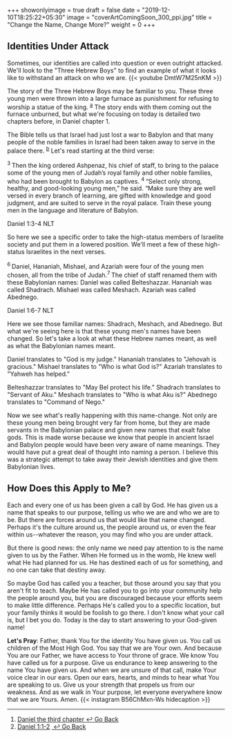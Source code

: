 +++
showonlyimage = true
draft = false
date = "2019-12-10T18:25:22+05:30"
image = "coverArtComingSoon_300_ppi.jpg"
title = "Change the Name, Change More?"
weight = 0
+++

## Identities Under Attack
Sometimes, our identities are called into question or even outright attacked. We'll look to the "Three Hebrew Boys" to find an example of what it looks like to withstand an attack on who we are.
{{< youtube DmtW7M25nKM >}}

The story of the Three Hebrew Boys may be familiar to you. These three young men were thrown into a large furnace as punishment for refusing to worship a statue of the king. <sup><a class="footnote-reference" id='footnote-a-reference' href='#footnote-a'>a</a></sup> The story ends with them coming out the furnace unburned, but what we're focusing on today is detailed two chapters before, in Daniel chapter 1.

The Bible tells us that Israel had just lost a war to Babylon and that many people of the noble families in Israel had been taken away to serve in the palace there. <sup><a class='footnote-reference' id='footnote-b-reference' href='#footnote-b'>b</a></sup> Let's read starting at the third verse:

<div class="bible-text">
  <sup class="versenum">3&nbsp;</sup>Then the king ordered Ashpenaz, his chief of staff, to bring to the palace some of the young men of Judah’s royal family and other noble families, who had been brought to Babylon as captives. <sup class="versenum">4&nbsp;</sup>“Select only strong, healthy, and good-looking young men,” he said. “Make sure they are well versed in every branch of learning, are gifted with knowledge and good judgment, and are suited to serve in the royal palace. Train these young men in the language and literature of Babylon.
  <p class="bible-reference">Daniel 1:3-4 NLT</p>

</div>

So here we see a specific order to take the high-status members of Israelite society and put them in a lowered position. We'll meet a few of these high-status Israelites in the next verses.

<div class="bible-text">
  <sup class="versenum">6&nbsp;</sup>Daniel, Hananiah, Mishael, and Azariah were four of the young men chosen, all from the tribe of Judah.<sup class="versenum">7&nbsp;</sup>The chief of staff renamed them with these Babylonian names: Daniel was called Belteshazzar. Hananiah was called Shadrach. Mishael was called Meshach. Azariah was called
  Abednego.
  <p class="bible-reference">Daniel 1:6-7 NLT</p>
</div>

Here we see those familiar names: Shadrach, Meshach, and Abednego. But what we're seeing here is that these young men's names have been changed. So let's take a look at what these Hebrew names meant, as well as what the Babylonian names meant.

Daniel translates to "God is my judge." Hananiah translates to "Jehovah is gracious." Mishael translates to "Who is what God is?" Azariah translates to "Yahweh has helped."

Belteshazzar translates to "May Bel protect his life." Shadrach translates to "Servant of Aku." Meshach translates to "Who is what Aku is?" Abednego translates to "Command of Nego."

Now we see what's really happening with this name-change. Not only are these young men being brought very far from home, but they are made servants in the Babylonian palace and given new names that exalt false gods. This is made worse because we know that people in ancient Israel and Babylon people would have been very aware of name meanings. They would have
put a great deal of thought into naming a person. I believe this was a strategic attempt to take away their Jewish identities and give them Babylonian lives.

## How Does this Apply to Me?
Each and every one of us has been given a call by God. He has given us a name that speaks to our purpose, telling us who we are and who we are to be. But there are forces around us that would like that name changed. Perhaps it's the culture around us, the people around us, or even the fear within us--whatever the reason, you may find who you are under attack.

But there is good news: the only name we need pay attention to is the name given to us by the Father. When He formed us in the womb, He knew well what He had planned for us. He has destined each of us for something, and no one can take that
destiny away.

So maybe God has called you a teacher, but those around you say that you aren't fit to teach. Maybe He has called you to go into your community help the people around you, but you are discouraged because your efforts seem to make little difference. Perhaps He's called you to a specific location, but your family thinks it would be foolish to go there. I don't know what your call is, but I bet you do. Today is the day to start answering to your God-given name!

**Let's Pray**: Father, thank You for the identity You have given us. You call us children of the Most High God. You say that we are Your own. And because You are our Father, we have access to Your throne of grace. We know You have called us for a purpose. Give us endurance to keep answering to the name You have given us. And when we are unsure of that call, make Your voice clear in our ears. Open our ears, hearts, and minds to hear what You are speaking to us. Give us your strength that propels us from our weakness. And as we walk in Your purpose, let everyone everywhere know that we are
Yours. Amen.
{{< instagram B56ChMxn-Ws hidecaption >}}

<hr />
<ol class='footnotes' id='footnotes'>
  <li class="footnote" id='footnote-a'><a target="_blank"
      href="https://www.biblegateway.com/passage/?search=Daniel%203&version=NIV">Daniel the third chapter</a><a
      class="go-back-link" href='#footnote-a-reference'>&nbsp;&#8617;&nbsp;Go Back</a></li>
  <li class='footnote' id='footnote-b'><a target="_blank" href="https://www.biblegateway.com/passage/?search=Daniel+1%3A1-2&version=NIV">Daniel 1:1-2</a>&nbsp;<a class='go-back-link'
      href='#footnote-a-reference'>&nbsp;&#8617;&nbsp;Go Back</a></li>
</ol>
